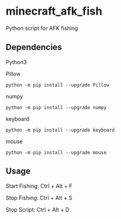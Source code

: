# minecraft_afk_fish

Python script for AFK fishing

## Dependencies

Python3

Pillow

    python -m pip install --upgrade Pillow

numpy

    python -m pip install --upgrade numpy

keyboard

    python -m pip install --upgrade keyboard

mouse

    python -m pip install --upgrade mouse

## Usage

Start Fishing: Ctrl + Alt + F

Stop Fishing: Ctrl + Alt + S

Stop Script: Ctrl + Alt + D